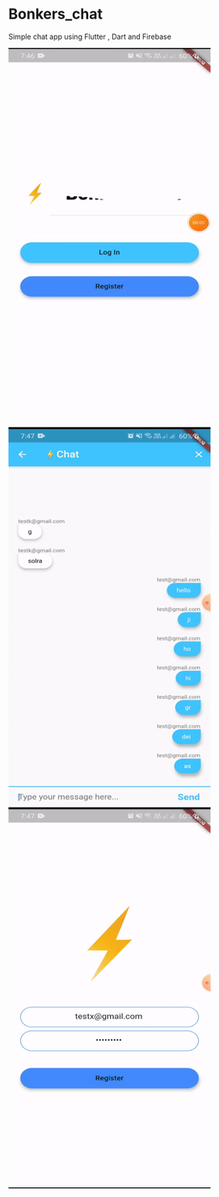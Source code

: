 # Bonkers_chat
 Simple chat app using Flutter , Dart and Firebase

   
<a href="url"><img src="https://github.com/Yogesh-333/Bonkers_chat/blob/master/bonker_result1.gif" align="left" height="750" width="400" ></a>
   
<a href="url"><img src="https://github.com/Yogesh-333/Bonkers_chat/blob/master/bonker_result2.gif" align="left" height="750" width="400" ></a>

   
<a href="url"><img src="https://github.com/Yogesh-333/Bonkers_chat/blob/master/bonker_result3.gif" align="left" height="750" width="400" ></a>

